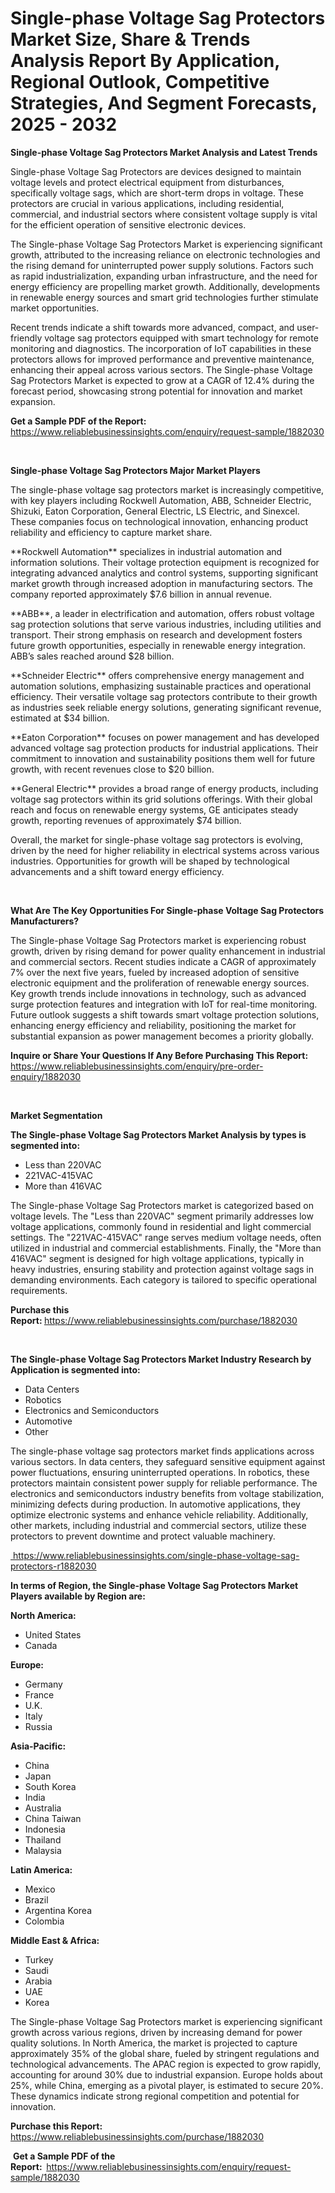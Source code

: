 <p><h1>Single-phase Voltage Sag Protectors Market Size, Share & Trends Analysis Report By Application, Regional Outlook, Competitive Strategies, And Segment Forecasts, 2025 - 2032</h1></p><p><strong>Single-phase Voltage Sag Protectors Market Analysis and Latest Trends</strong></p>
<p><p>Single-phase Voltage Sag Protectors are devices designed to maintain voltage levels and protect electrical equipment from disturbances, specifically voltage sags, which are short-term drops in voltage. These protectors are crucial in various applications, including residential, commercial, and industrial sectors where consistent voltage supply is vital for the efficient operation of sensitive electronic devices.</p><p>The Single-phase Voltage Sag Protectors Market is experiencing significant growth, attributed to the increasing reliance on electronic technologies and the rising demand for uninterrupted power supply solutions. Factors such as rapid industrialization, expanding urban infrastructure, and the need for energy efficiency are propelling market growth. Additionally, developments in renewable energy sources and smart grid technologies further stimulate market opportunities.</p><p>Recent trends indicate a shift towards more advanced, compact, and user-friendly voltage sag protectors equipped with smart technology for remote monitoring and diagnostics. The incorporation of IoT capabilities in these protectors allows for improved performance and preventive maintenance, enhancing their appeal across various sectors. The Single-phase Voltage Sag Protectors Market is expected to grow at a CAGR of 12.4% during the forecast period, showcasing strong potential for innovation and market expansion.</p></p>
<p><strong>Get a Sample PDF of the Report:&nbsp;</strong> <a href="https://www.reliablebusinessinsights.com/enquiry/request-sample/1882030?utm_campaign=1113&utm_medium=2&utm_source=Github&utm_content=ia&utm_term=12042025&utm_id=single-phase-voltage-sag-protectors">https://www.reliablebusinessinsights.com/enquiry/request-sample/1882030</a></p>
<p>&nbsp;</p>
<p><strong>Single-phase Voltage Sag Protectors Major Market Players</strong></p>
<p><p>The single-phase voltage sag protectors market is increasingly competitive, with key players including Rockwell Automation, ABB, Schneider Electric, Shizuki, Eaton Corporation, General Electric, LS Electric, and Sinexcel. These companies focus on technological innovation, enhancing product reliability and efficiency to capture market share.</p><p>**Rockwell Automation** specializes in industrial automation and information solutions. Their voltage protection equipment is recognized for integrating advanced analytics and control systems, supporting significant market growth through increased adoption in manufacturing sectors. The company reported approximately $7.6 billion in annual revenue.</p><p>**ABB**, a leader in electrification and automation, offers robust voltage sag protection solutions that serve various industries, including utilities and transport. Their strong emphasis on research and development fosters future growth opportunities, especially in renewable energy integration. ABB’s sales reached around $28 billion.</p><p>**Schneider Electric** offers comprehensive energy management and automation solutions, emphasizing sustainable practices and operational efficiency. Their versatile voltage sag protectors contribute to their growth as industries seek reliable energy solutions, generating significant revenue, estimated at $34 billion.</p><p>**Eaton Corporation** focuses on power management and has developed advanced voltage sag protection products for industrial applications. Their commitment to innovation and sustainability positions them well for future growth, with recent revenues close to $20 billion.</p><p>**General Electric** provides a broad range of energy products, including voltage sag protectors within its grid solutions offerings. With their global reach and focus on renewable energy systems, GE anticipates steady growth, reporting revenues of approximately $74 billion.</p><p>Overall, the market for single-phase voltage sag protectors is evolving, driven by the need for higher reliability in electrical systems across various industries. Opportunities for growth will be shaped by technological advancements and a shift toward energy efficiency.</p></p>
<p>&nbsp;</p>
<p><strong>What Are The Key Opportunities For Single-phase Voltage Sag Protectors Manufacturers?</strong></p>
<p><p>The Single-phase Voltage Sag Protectors market is experiencing robust growth, driven by rising demand for power quality enhancement in industrial and commercial sectors. Recent studies indicate a CAGR of approximately 7% over the next five years, fueled by increased adoption of sensitive electronic equipment and the proliferation of renewable energy sources. Key growth trends include innovations in technology, such as advanced surge protection features and integration with IoT for real-time monitoring. Future outlook suggests a shift towards smart voltage protection solutions, enhancing energy efficiency and reliability, positioning the market for substantial expansion as power management becomes a priority globally.</p></p>
<p><strong>Inquire or Share Your Questions If Any Before Purchasing This Report:</strong> <a href="https://www.reliablebusinessinsights.com/enquiry/pre-order-enquiry/1882030?utm_campaign=1113&utm_medium=2&utm_source=Github&utm_content=ia&utm_term=12042025&utm_id=single-phase-voltage-sag-protectors">https://www.reliablebusinessinsights.com/enquiry/pre-order-enquiry/1882030</a></p>
<p>&nbsp;</p>
<p><strong>Market Segmentation</strong></p>
<p><strong>The Single-phase Voltage Sag Protectors Market Analysis by types is segmented into:</strong></p>
<p><ul><li>Less than 220VAC</li><li>221VAC-415VAC</li><li>More than 416VAC</li></ul></p>
<p><p>The Single-phase Voltage Sag Protectors market is categorized based on voltage levels. The "Less than 220VAC" segment primarily addresses low voltage applications, commonly found in residential and light commercial settings. The "221VAC-415VAC" range serves medium voltage needs, often utilized in industrial and commercial establishments. Finally, the "More than 416VAC" segment is designed for high voltage applications, typically in heavy industries, ensuring stability and protection against voltage sags in demanding environments. Each category is tailored to specific operational requirements.</p></p>
<p><strong>Purchase this Report:&nbsp;</strong><a href="https://www.reliablebusinessinsights.com/purchase/1882030?utm_campaign=1113&utm_medium=2&utm_source=Github&utm_content=ia&utm_term=12042025&utm_id=single-phase-voltage-sag-protectors">https://www.reliablebusinessinsights.com/purchase/1882030</a></p>
<p>&nbsp;</p>
<p><strong>The Single-phase Voltage Sag Protectors Market Industry Research by Application is segmented into:</strong></p>
<p><ul><li>Data Centers</li><li>Robotics</li><li>Electronics and Semiconductors</li><li>Automotive</li><li>Other</li></ul></p>
<p><p>The single-phase voltage sag protectors market finds applications across various sectors. In data centers, they safeguard sensitive equipment against power fluctuations, ensuring uninterrupted operations. In robotics, these protectors maintain consistent power supply for reliable performance. The electronics and semiconductors industry benefits from voltage stabilization, minimizing defects during production. In automotive applications, they optimize electronic systems and enhance vehicle reliability. Additionally, other markets, including industrial and commercial sectors, utilize these protectors to prevent downtime and protect valuable machinery.</p></p>
<p><a href="https://www.reliablebusinessinsights.com/single-phase-voltage-sag-protectors-r1882030?utm_campaign=1113&utm_medium=2&utm_source=Github&utm_content=ia&utm_term=12042025&utm_id=single-phase-voltage-sag-protectors">&nbsp;https://www.reliablebusinessinsights.com/single-phase-voltage-sag-protectors-r1882030</a></p>
<p><strong>In terms of Region, the Single-phase Voltage Sag Protectors Market Players available by Region are:</strong></p>
<p>
    <p> <strong> North America: </strong>
        <ul>
            <li>United States</li>
            <li>Canada</li>
        </ul>
        </p> 
    <p> <strong> Europe: </strong>
        <ul>
            <li>Germany</li>
            <li>France</li>
            <li>U.K.</li>
            <li>Italy</li>
            <li>Russia</li>
        </ul>
        </p> 
    <p> <strong> Asia-Pacific: </strong>
        <ul>
            <li>China</li>
            <li>Japan</li>
            <li>South Korea</li>
            <li>India</li>
            <li>Australia</li>
            <li>China Taiwan</li>
            <li>Indonesia</li>
            <li>Thailand</li>
            <li>Malaysia</li>
        </ul>
        </p> 
    <p> <strong> Latin America: </strong>
        <ul>
            <li>Mexico</li>
            <li>Brazil</li>
            <li>Argentina Korea</li>
            <li>Colombia</li>
        </ul>
        </p> 
    <p> <strong> Middle East & Africa: </strong>
        <ul>
            <li>Turkey</li>
            <li>Saudi</li>
            <li>Arabia</li>
            <li>UAE</li>
            <li>Korea</li>
        </ul>
    </p>
    </p>
<p><p>The Single-phase Voltage Sag Protectors market is experiencing significant growth across various regions, driven by increasing demand for power quality solutions. In North America, the market is projected to capture approximately 35% of the global share, fueled by stringent regulations and technological advancements. The APAC region is expected to grow rapidly, accounting for around 30% due to industrial expansion. Europe holds about 25%, while China, emerging as a pivotal player, is estimated to secure 20%. These dynamics indicate strong regional competition and potential for innovation.</p></p>
<p><strong>Purchase this Report: </strong><a href="https://www.reliablebusinessinsights.com/purchase/1882030?utm_campaign=1113&utm_medium=2&utm_source=Github&utm_content=ia&utm_term=12042025&utm_id=single-phase-voltage-sag-protectors">https://www.reliablebusinessinsights.com/purchase/1882030</a></p>
<p>&nbsp;<strong>Get a Sample PDF of the Report:&nbsp;&nbsp;</strong><a href="https://www.reliablebusinessinsights.com/enquiry/request-sample/1882030?utm_campaign=1113&utm_medium=2&utm_source=Github&utm_content=ia&utm_term=12042025&utm_id=single-phase-voltage-sag-protectors">https://www.reliablebusinessinsights.com/enquiry/request-sample/1882030</a></p>
<p><strong></strong></p>
<p><p></p><p></p><p></p></p>
